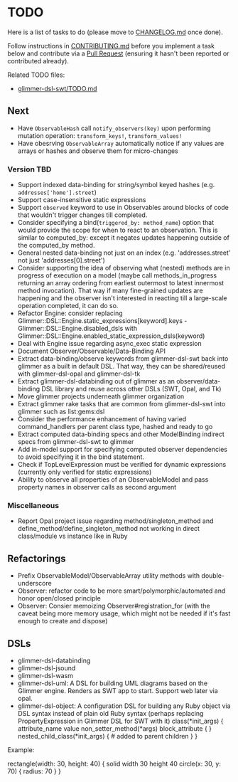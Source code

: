# TODO

Here is a list of tasks to do (please move to [CHANGELOG.md](CHANGELOG.md) once done).

Follow instructions in [CONTRIBUTING.md](CONTRIBUTING.md) before you implement a task below and contribute via a [Pull Request](https://github.com/AndyObtiva/glimmer/pulls) (ensuring it hasn't been reported or contributed already).

Related TODO files:
- [glimmer-dsl-swt/TODO.md](https://github.com/AndyObtiva/glimmer-dsl-swt/blob/master/TODO.md)

## Next

- Have `ObservableHash` call `notify_observers(key)` upon performing mutation operation: `transform_keys!`, `transform_values!`
- Have obesrving `ObservableArray` automatically notice if any values are arrays or hashes and observe them for micro-changes

### Version TBD

- Support indexed data-binding for string/symbol keyed hashes (e.g. `addresses['home'].street`)
- Support case-insensitive static expressions
- Support `observed` keyword to use in Observables around blocks of code that wouldn't trigger changes till completed.
- Consider specifying a bind(`triggered_by: method_name`) option that would provide the scope for when to react to an observation.   This is similar to computed_by: except it negates updates happening outside of the computed_by method.
- General nested data-binding not just on an index (e.g. 'addresses.street' not just 'addresses[0].street')
- Consider supporting the idea of observing what (nested) methods are in progress of execution on a model (maybe call methods_in_progress returning an array ordering from earliest outermost to latest innermost method invocation). That way if many fine-grained updates are happening and the observer isn't interested in reacting till a large-scale operation completed, it can do so.
- Refactor Engine: consider replacing Glimmer::DSL::Engine.static_expressions[keyword].keys - Glimmer::DSL::Engine.disabled_dsls with Glimmer::DSL::Engine.enabled_static_expression_dsls(keyword)
- Deal with Engine issue regarding async_exec static expression
- Document Observer/Observable/Data-Binding API
- Extract data-binding/observe keywords from glimmer-dsl-swt back into glimmer as a built in default DSL. That way, they can be shared/reused with glimmer-dsl-opal and glimmer-dsl-tk
- Extract glimmer-dsl-databinding out of glimmer as an observer/data-binding DSL library and reuse across other DSLs (SWT, Opal, and Tk)
- Move glimmer projects underneath glimmer organization
- Extract glimmer rake tasks that are common from glimmer-dsl-swt into glimmer such as list:gems:dsl
- Consider the performance enhancement of having varied command_handlers per parent class type, hashed and ready to go
- Extract computed data-binding specs and other ModelBinding indirect specs from glimmer-dsl-swt to glimmer
- Add in-model support for specifying computed observer dependencies to avoid specifying it in the bind statement.
- Check if TopLevelExpression must be verified for dynamic expressions (currently only verified for static expressions)
- Ability to observe all properties of an ObservableModel and pass property names in observer calls as second argument

### Miscellaneous

- Report Opal project issue regarding method/singleton_method and define_method/define_singleton_method not working in direct class/module vs instance like in Ruby

## Refactorings

- Prefix ObservableModel/ObservableArray utility methods with double-underscore
- Observer: refactor code to be more smart/polymorphic/automated and honor open/closed principle
- Observer: Consier memoizing Observer#registration_for (with the caveat being more memory usage, which might not be needed if it's fast enough to create and dispose)

## DSLs

- glimmer-dsl-databinding
- glimmer-dsl-jsound
- glimmer-dsl-wasm
- glimmer-dsl-uml: A DSL for building UML diagrams based on the Glimmer engine. Renders as SWT app to start. Support web later via opal.
- glimmer-dsl-object: A configuration DSL for building any Ruby object via DSL syntax instead of plain old Ruby syntax (perhaps replacing PropertyExpression in Glimmer DSL for SWT with it)
class(*init_args) {
  attribute_name value
  non_setter_method(*args)
  block_attribute {
  }
  nested_child_class(*init_args) { # added to parent children
  }
}

Example:

rectangle(width: 30, height: 40) {
  solid
  width 30
  height 40
  circle(x: 30, y: 70) {
    radius: 70
  }
}
